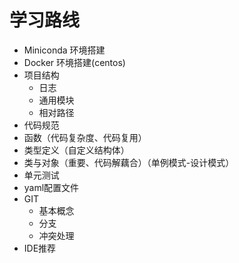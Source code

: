 # 学习路线

- Miniconda 环境搭建
- Docker 环境搭建(centos)
- 项目结构
  - 日志
  - 通用模块
  - 相对路径
- 代码规范
- 函数（代码复杂度、代码复用）
- 类型定义（自定义结构体）
- 类与对象（重要、代码解藕合）（单例模式-设计模式）
- 单元测试
- yaml配置文件
- GIT
  - 基本概念
  - 分支
  - 冲突处理
- IDE推荐